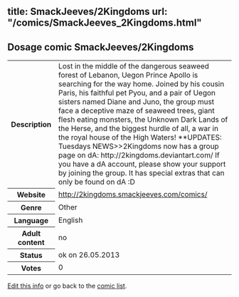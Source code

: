 title: SmackJeeves/2Kingdoms
url: "/comics/SmackJeeves_2Kingdoms.html"
---
Dosage comic SmackJeeves/2Kingdoms
-----------------------------------------

<p id="msg"></p>
<script type="text/javascript">
if (window.location.search === '?edit_info_mail=sent_ok') {
  var elem = document.getElementById("msg");
  elem.innerHTML = 'Edited information sucessfully sent for review, which is usually done daily. Thanks!';
  elem.className = 'ok';
}
</script>
<table class="comicinfo">
<tr>
<th>Description</th><td>Lost in the middle of the dangerous seaweed forest of Lebanon, Uegon Prince Apollo is searching for the way home. Joined by his cousin Paris, his faithful pet Pyou, and a pair of Uegon sisters named Diane and Juno, the group must face a deceptive maze of seaweed trees, giant flesh eating monsters, the Unknown Dark Lands of the Herse, and the biggest hurdle of all, a war in the royal house of the High Waters! **UPDATES: Tuesdays NEWS&gt;&gt;2Kingdoms now has a group page on dA: http://2kingdoms.deviantart.com/ If you have a dA account, please show your support by joining the group. It has special extras that can only be found on dA :D</td>
</tr>
<tr>
<th>Website</th><td><a href="http://2kingdoms.smackjeeves.com/comics/">http://2kingdoms.smackjeeves.com/comics/</a></td>
</tr>
<tr>
<th>Genre</th><td>Other</td>
</tr>
<tr>
<th>Language</th><td>English</td>
</tr>
<tr>
<th>Adult content</th><td>no</td>
</tr>
<tr>
<th>Status</th><td>ok on 26.05.2013</td>
</tr>
<tr>
<th>Votes</th><td>0</td>
</tr>
</table>

[Edit this info](SmackJeeves_2Kingdoms_edit.html) or go back to the [comic list](../comic-index.html).

